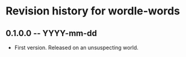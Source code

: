 # Revision history for wordle-words

## 0.1.0.0 -- YYYY-mm-dd

* First version. Released on an unsuspecting world.
